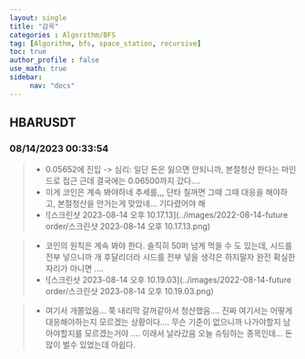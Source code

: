 ```yaml
---
layout: single
title: "감옥"
categories : Algorithm/BFS
tag: [Algorithm, bfs, space_station, recursive]
toc: true
author_profile : false
use_math: true
sidebar:
     nav: "docs"
---
```






## HBARUSDT

### 08/14/2023 00:33:54

> * 0.05652에 진입 -> 심리: 일단 돈은 잃으면 안되니까, 본절청산 한다는 마인드로 접근 근데 결국에는 0.06500까지 갔다....
> * 이게 코인은 계속 봐야하네 추세를,,, 단타 칠꺼면 그때 그때 대응을 해야하고, 본절청산을 안거는게 맞았네... 기다렸어야 해
> * ![스크린샷 2023-08-14 오후 10.17.13](../images/2022-08-14-future order/스크린샷 2023-08-14 오후 10.17.13.png)

> * 코인의 원칙은 계속 봐야 한다. 솔직히 50퍼 넘게 먹을 수 도 있는데, 시드를 전부 넣으니까 개 후달리더라 시드를 전부 넣을 생각은 하지말자 완전 확실한 자리가 아니면 ....
> * ![스크린샷 2023-08-14 오후 10.19.03](../images/2022-08-14-future order/스크린샷 2023-08-14 오후 10.19.03.png)

> * 여기서 개쫄았음... 쭉 내리막 갈꺼같아서 청산했음.... 진짜 여기서는 어떻게 대응해야하는지 모르겠는 상황이다.... 무슨 기준이 없으니까 나가야할지 남아야할지를 모르겠는거야 .... 이래서 날라갔음 오늘 슈팅하는 종목인데... 돈 많이 벌수 있었는데 아쉽다. 

